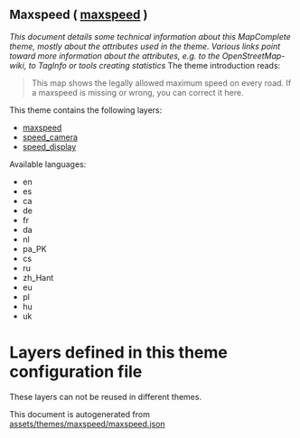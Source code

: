 [//]: # (WARNING: this file is automatically generated. Please find the sources at the bottom and edit those sources)

## Maxspeed ( [maxspeed](https://mapcomplete.org/maxspeed) )
_This document details some technical information about this MapComplete theme, mostly about the attributes used in the theme. Various links point toward more information about the attributes, e.g. to the OpenStreetMap-wiki, to TagInfo or tools creating statistics_
The theme introduction reads:

> This map shows the legally allowed maximum speed on every road. If a maxspeed is missing or wrong, you can correct it here.

This theme contains the following layers:

 - [maxspeed](../Layers/maxspeed.md)
 - [speed_camera](../Layers/speed_camera.md)
 - [speed_display](../Layers/speed_display.md)

Available languages:

 - en
 - es
 - ca
 - de
 - fr
 - da
 - nl
 - pa_PK
 - cs
 - ru
 - zh_Hant
 - eu
 - pl
 - hu
 - uk

# Layers defined in this theme configuration file
These layers can not be reused in different themes.


This document is autogenerated from [assets/themes/maxspeed/maxspeed.json](https://github.com/pietervdvn/MapComplete/blob/develop/assets/themes/maxspeed/maxspeed.json)
